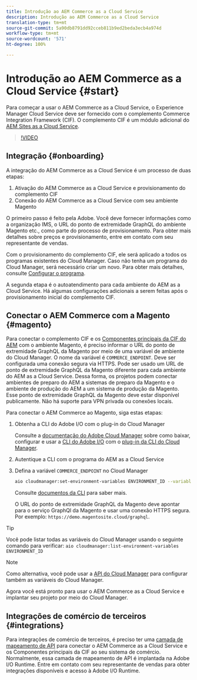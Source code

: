 ```yaml
---
title: Introdução ao AEM Commerce as a Cloud Service
description: Introdução ao AEM Commerce as a Cloud Service
translation-type: tm+mt
source-git-commit: 5a90db8791dd92cceb811b9ed2beda3ecb4a974d
workflow-type: tm+mt
source-wordcount: '571'
ht-degree: 100%

---
```



# Introdução ao AEM Commerce as a Cloud Service {#start}

Para começar a usar o AEM Commerce as a Cloud Service, o Experience Manager Cloud Service deve ser fornecido com o complemento Commerce Integration Framework (CIF). O complemento CIF é um módulo adicional do [AEM Sites as a Cloud Service](https://docs.adobe.com/content/help/pt-BR/experience-manager-cloud-service/sites/home.html).

>[!VIDEO](https://video.tv.adobe.com/v/37843?quality=12&learn=on)

## Integração {#onboarding}

A integração do AEM Commerce as a Cloud Service é um processo de duas etapas:

1. Ativação do AEM Commerce as a Cloud Service e provisionamento do complemento CIF
2. Conexão do AEM Commerce as a Cloud Service com seu ambiente Magento

O primeiro passo é feito pela Adobe. Você deve fornecer informações como a organização IMS, o URL do ponto de extremidade GraphQL do ambiente Magento etc., como parte do processo de provisionamento. Para obter mais detalhes sobre preços e provisionamento, entre em contato com seu representante de vendas.

Com o provisionamento do complemento CIF, ele será aplicado a todos os programas existentes do Cloud Manager. Caso não tenha um programa do Cloud Manager, será necessário criar um novo. Para obter mais detalhes, consulte [Configurar o programa](https://docs.adobe.com/content/help/pt-BR/experience-manager-cloud-manager/using/getting-started/setting-up-program.html).

A segunda etapa é o autoatendimento para cada ambiente do AEM as a Cloud Service. Há algumas configurações adicionais a serem feitas após o provisionamento inicial do complemento CIF.

## Conectar o AEM Commerce com a Magento {#magento}

Para conectar o complemento CIF e os [Componentes principais da CIF do AEM](https://github.com/adobe/aem-core-cif-components) com o ambiente Magento, é preciso informar o URL do ponto de extremidade GraphQL da Magento por meio de uma variável de ambiente do Cloud Manager. O nome da variável é `COMMERCE_ENDPOINT`. Deve ser configurada uma conexão segura via HTTPS.
Pode ser usado um URL de ponto de extremidade GraphQL da Magento diferente para cada ambiente do AEM as a Cloud Service. Dessa forma, os projetos podem conectar ambientes de preparo do AEM a sistemas de preparo da Magento e o ambiente de produção do AEM a um sistema de produção da Magento. Esse ponto de extremidade GraphQL da Magento deve estar disponível publicamente. Não há suporte para VPN privada ou conexões locais.

Para conectar o AEM Commerce ao Magento, siga estas etapas:

1. Obtenha a CLI do Adobe I/O com o plug-in do Cloud Manager

   Consulte a [documentação do Adobe Cloud Manager](https://docs.adobe.com/content/help/pt-BR/experience-manager-cloud-manager/using/introduction-to-cloud-manager.html) sobre como baixar, configurar e usar a [CLI do Adobe I/O](https://github.com/adobe/aio-cli) com o [plug-in da CLI do Cloud Manager](https://github.com/adobe/aio-cli-plugin-cloudmanager).

2. Autentique a CLI com o programa do AEM as a Cloud Service

3. Defina a variável `COMMERCE_ENDPOINT` no Cloud Manager

   ```bash
   aio cloudmanager:set-environment-variables ENVIRONMENT_ID --variable COMMERCE_ENDPOINT "<Magento GraphQL endpoint URL>"
   ```

   Consulte [documentos da CLI](https://github.com/adobe/aio-cli-plugin-cloudmanager#aio-cloudmanagerset-environment-variables-environmentid) para saber mais.

   O URL do ponto de extremidade GraphQL da Magento deve apontar para o serviço GraphQl da Magento e usar uma conexão HTTPS segura. Por exemplo: `https://demo.magentosite.cloud/graphql`.

>[!TIP]
>
>Você pode listar todas as variáveis do Cloud Manager usando o seguinte comando para verificar: `aio cloudmanager:list-environment-variables ENVIRONMENT_ID`

>[!NOTE]
>
>Como alternativa, você pode usar a [API do Cloud Manager](https://www.adobe.io/apis/experiencecloud/cloud-manager/docs.html) para configurar também as variáveis do Cloud Manager.

Agora você está pronto para usar o AEM Commerce as a Cloud Service e implantar seu projeto por meio do Cloud Manager.

## Integrações de comércio de terceiros {#integrations}

Para integrações de comércio de terceiros, é preciso ter uma [camada de mapeamento de API](architecture/third-party.md) para conectar o AEM Commerce as a Cloud Service e os Componentes principais da CIF ao seu sistema de comércio. Normalmente, essa camada de mapeamento de API é implantada na Adobe I/O Runtime. Entre em contato com seu representante de vendas para obter integrações disponíveis e acesso à Adobe I/O Runtime.
